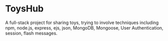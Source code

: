 # ToysHub
A full-stack project for sharing toys, trying to involve techniques including npm, node.js, express, ejs, json, MongoDB, Mongoose, User Authentication, session, flash messages.
